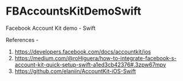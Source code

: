 # FBAccountsKitDemoSwift
Facebook Account Kit demo - Swift 


References -

1. https://developers.facebook.com/docs/accountkit/ios
2. https://medium.com/@roHiguera/how-to-integrate-facebook-s-account-kit-quick-setup-swift-a1ed3cb42376#.3zpw67mpy
3. https://github.com/elaniin/AccountKit-iOS-Swift

